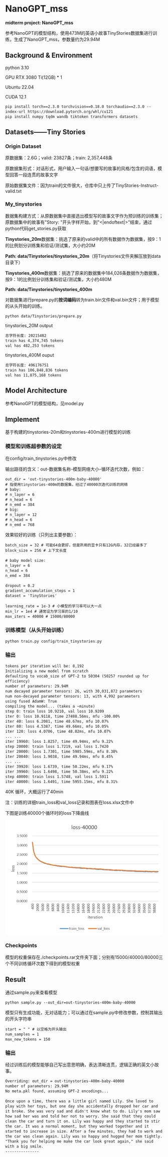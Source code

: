 # NanoGPT_mss

**midterm project: NanoGPT_mss**

参考NanoGPT的模型结构，使用473M的英语小故事TinyStories数据集进行训练，生成了NanoGPT_mss，参数量约为29.94M

## Background & Environment

python 3.10

GPU RTX 3080 Ti(12GB) * 1

Ubuntu 22.04

CUDA 12.1

```
pip install torch==2.3.0 torchvision==0.18.0 torchaudio==2.3.0 --index-url https://download.pytorch.org/whl/cu121
pip install numpy tqdm wandb tiktoken transformers datasets
```

## Datasets——Tiny Stories

### Origin Dataset

原数据集：2.6G；valid: 23827条；train: 2,357,448条

原数据集形式：对话形式，用户输入一句话/想要写的故事的风格/包含的词语，模型回答一段连贯的故事文字

原始数据集文件：因为train的文件很大，仓库中只上传了TinyStories-Instruct-valid.txt

### My_tinystories

数据集构建方式：从原数据集中直接选出模型写的故事文字作为预训练的训练集；原数据集中的故事有"Story: "开头字样开始，到"<|endoftext|>"结束，通过python代码get_stories.py获取

**Tinystories_20m**数据集：挑选了原来的valid中的所有数据作为数据集，按9：1的比例划分训练集和验证/测试集，大小约20M

**Path: data/Tinystories/tinystories_20m**（将Tinystories文件夹解压放到data目录下）

**Tinystories_400m**数据集：挑选了原来的数据集中184,026条数据作为数据集，按9：1的比例划分训练集和验证/测试集，大小约480M

**Path: data/Tinystories/tinystories_400m**

对数据集进行prepare.py的**按词编码**转为train.bin文件和val.bin文件；用于模型的从头开始的训练。

```
python data/Tinystories/prepare.py
```

tinystories_20M output

```
总字符长度: 20215482
train has 4,374,745 tokens
val has 482,253 tokens
```

tinystories_400M ouput

```
总字符长度: 496176751
train has 106,848,836 tokens
val has 11,875,168 tokens
```

## Model Architecture

参考NanoGPT的模型结构，见model.py

## Implement

基于构建的tinystories-20m和tinystories-400m进行模型的训练

### 模型和训练超参数的设定

在config/train_tinystories.py中修改

输出路径的含义：out-数据集名称-模型网络大小-循环迭代次数，例如：

```
out_dir = 'out-tinystories-400m-baby-40000'
# 指使用tinystories-400m的数据集，经过了40000次迭代训练的网络
# baby:
# n_layer = 6
# n_head = 6
# n_emd = 384
# big:
# n_layer = 12
# n_head = 6
# n_emd = 768
```

效果较好的训练（只列出主要参数）：

```
batch_size = 32 # 可能64会更好，但是所用的显卡只有12G内存，32已经最多了
block_size = 256 # 上下文长度

# baby model size:
n_layer = 6
n_head = 6
n_emd = 384

dropout = 0.2
gradient_accumulation_steps = 1
dataset = 'TinyStories'

learning_rate = 1e-3 # 小模型的学习率可以大一点
min_lr = 1e4 # 通常设为学习率的1/10
max_iters = 40000 # 15000/80000
```

### 训练模型（从头开始训练）

```
python train.py config/train_tinystories.py
```

### 输出

```
tokens per iteration will be: 8,192
Initializing a new model from scratch
defaulting to vocab_size of GPT-2 to 50304 (50257 rounded up for efficiency)
number of parameters: 29.94M
num decayed parameter tensors: 26, with 30,031,872 parameters
num non-decayed parameter tensors: 13, with 4,992 parameters
using fused AdamW: True
compiling the model... (takes a ~minute)
step 0: train loss 10.9210, val loss 10.9209
iter 0: loss 10.9118, time 27488.56ms, mfu -100.00%
iter 40: loss 6.2081, time 48.67ms, mfu 10.07%
iter 80: loss 4.5387, time 49.66ms, mfu 10.05%
iter 120: loss 4.0706, time 48.02ms, mfu 10.07%
... ...
iter 19960: loss 1.8257, time 49.94ms, mfu 9.22%
step 20000: train loss 1.7219, val loss 1.7420
iter 20000: loss 1.7301, time 5985.59ms, mfu 8.30%
iter 20040: loss 1.9038, time 49.94ms, mfu 8.45%
... ...
iter 39920: loss 1.6739, time 50.22ms, mfu 9.17%
iter 39960: loss 1.6498, time 50.38ms, mfu 9.22%
step 40000: train loss 1.5748, val loss 1.5911
iter 40000: loss 1.6491, time 5955.15ms, mfu 8.31%
```

40K 循环，大概运行了40min

注：训练的详细train_loss和val_loss记录和图表在loss.xlsx文件中

下图是训练40000个循环时的loss下降曲线

![image-loss-40000](image_loss_40000.png)

### Checkpoints

模型的权重保存在./checkpoints.rar文件夹下面；分别有15000/40000/80000三个不同训练循环次数下得到的模型权重

## Result

通过sample.py来查看模型

```
python sample.py --out_dir=out-tinystories-400m-baby-40000
```

模型只有生成功能，无对话能力；可以通过在sample.py中修改参数，控制其输出的开头字符串

```
start = " " # 以空格为开头输出
num_samples = 1
max_new_tokens = 150
```

### 输出

经过训练后的模型能够自己写出意思明确，表达清晰连贯，逻辑正确的英文小故事。

```
Overriding: out_dir = out-tinystories-400m-baby-40000
number of parameters: 29.94M
No meta.pkl found, assuming GPT-2 encodings...

Once upon a time, there was a little girl named Lily. She loved to play with her toys, but one day she accidentally dropped her car and it broke. She was very sad and didn't know what to do. Lily's mom saw how sad her was and told her not to worry. She said that they could clean the car and turn it on. Lily was happy and they started to stir the car. It was a normal moment, but they worked together and it started to increase in size. After a few minutes, they had to work and the car was clean again. Lily was so happy and hugged her mom tightly. "Thank you for helping me make the car look great again," she said with a big smile.
---------------
```

